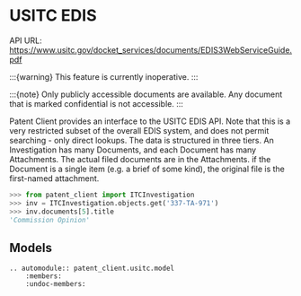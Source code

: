 # USITC EDIS

API URL: <https://www.usitc.gov/docket_services/documents/EDIS3WebServiceGuide.pdf>

:::{warning}
This feature is currently inoperative.
:::

:::{note}
Only publicly accessible documents are available. Any document that is marked confidential is not accessible.
:::

Patent Client provides an interface to the USITC EDIS API. Note that this is a very restricted subset
of the overall EDIS system, and does not permit searching - only direct lookups. The data is structured
in three tiers. An Investigation has many Documents, and each Document has many Attachments. The actual
filed documents are in the Attachments. if the Document is a single item (e.g. a brief of some kind),
the original file is the first-named attachment.

```python
>>> from patent_client import ITCInvestigation
>>> inv = ITCInvestigation.objects.get('337-TA-971')
>>> inv.documents[5].title
'Commission Opinion'
```

## Models

```{eval-rst}
.. automodule:: patent_client.usitc.model
    :members:
    :undoc-members:
```
